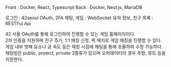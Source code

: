 Front : Docker, React, Typescript
Back : Docker, Nest.js, MariaDB

로그인 : 42seoul OAuth, 2FA
채팅, 게임 : WebSocket
유저 정보, 친구 목록 : RESTFul Api

42 서울 OAuth를 통해 로그인하여 진행할 수 있는 게임 홈페이지이다.  
2차 인증을 지원하며 친구 추가, 1:1 매칭 신청, 퀵 매치로 게임 매칭을 진행할 수 있다.  
게임 내부 방해 요소나 공 속도 등은 매칭 시점에 채팅을 통해 조율하여 수정 가능하다.  
채팅방은 public, protect, private 3종류가 있으며 오퍼레이터의 경우 추방, 뮤트 등을 지원한다.  
